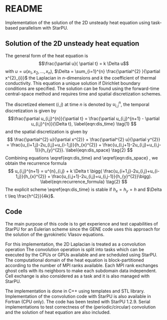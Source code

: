 # README
Implementation of the solution of the 2D unsteady heat equation using task-based
parallelism with StarPU. 

## Solution of the 2D unsteady heat equation

The general form of the heat equation is 
$$\frac{\partial u}{ \partial t} = k \Delta u$$ 
with $u=u(x_{1}, x_{2}, \dots, x_{n})$, $\Delta = \sum_{i=1}^{n}
\frac{\partial^{2} }{\partial x^{2}_{i}}$
the Laplacian in $n$-dimensions and $k$ the coefficient of thermal conductivity.
This equation a unique solution if Dirichlet boundary conditions are
specified.  The solution can be found using the forward-time central-space
method and  requires time and spatial discretization schemes.

The discretized element $(i,j)$ at time $n$ is denoted by  $u^{n}_{i,j}$,
the temporal discretization  is given by
$$\frac{\partial u_{i,j}^{n}}{\partial t} = \frac{\partial u_{i,j}^{n+1} -
\partial u_{i,j}^{n}}{\Delta t}, \label{eqn:dis_time} \tag{1} $$
and the spatial discretization is given by
$$ \frac{\partial^{2} u}{\partial x^{2}} +
  \frac{\partial^{2} u}{\partial y^{2}} =
  \frac{u_{i+1,j}-2u_{i,j}+u_{i-1,j}}{h_{x}^{2}} +
  \frac{u_{i,j+1}-2u_{i,j}+u_{i,j-1}}{h_{y}^{2}}.
  \label{eqn:dis_space} \tag{2}
$$
Combining equations \eqref{eqn:dis_time} and \eqref{eqn:dis_space} , we obtain the recurrence formula
$$ u_{i,j}^{n+1} = u^{n}_{i,j} + k \Delta t 
  \bigg(
    \frac{u_{i+1,j}-2u_{i,j}+u_{i-1,j}}{h_{x}^{2}} +
  \frac{u_{i,j+1}-2u_{i,j}+u_{i,j-1}}{h_{y}^{2}}\bigg).
  \label{eqn:recurrence_formula} \tag{2}
$$
The explicit scheme \eqref{eqn:dis_time} is stable if $h_{x}=h_{y}=h$ and $\Delta t \leq \frac{h^{2}}{4k}$.

## Code
The main purpose of this code is to get experience and test capabilities of
StarPU for an Eulerian scheme since the GENE code uses this approach for the solution of
the gyrokinetic Vlasov equations. 

For this implementation, the 2D Laplacian is treated as a convolution operation
The convolution operation is split into tasks which can be executed by the CPUs
or GPUs available and are scheduled using StarPU.
The computational domain of the heat equation is block-partitioned according to
the number of MPI ranks available.
Each MPI rank exchanges ghost cells with its neighbors to make each subdomain
data independent. 
Cell exchange is also considered as a task and it is also managed with StarPU.

The implementation is done in C++ using templates and STL library.
Implementation of the convolution code with StarPU is also available in Fortran
(CPU only).
The code has been tested with StarPU 1.2.9.
Serial implementations to test correctness of the (periodic/circular)
convolution and the solution of heat equation are also included.



